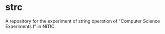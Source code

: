 # strc
A repository for the experiment of string operation of "Computer Science Experiments I" in NITIC.
